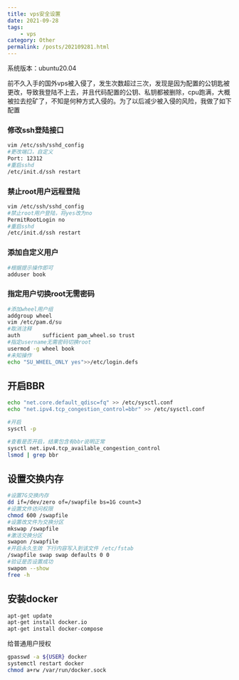```yaml
---
title: vps安全设置
date: 2021-09-28
tags:
    - vps
category: Other
permalink: /posts/202109281.html
---
```


系统版本：ubuntu20.04

前不久入手的国外vps被入侵了，发生次数超过三次，发现是因为配置的公钥匙被更改，导致我登陆不上去，并且代码配置的公钥、私钥都被删除，cpu跑满，大概被拉去挖矿了，不知是何种方式入侵的。为了以后减少被入侵的风险，我做了如下配置

### 修改ssh登陆接口

```sh
vim /etc/ssh/sshd_config
#更改端口，自定义
Port: 12312
#重启sshd
/etc/init.d/ssh restart
```

### 禁止root用户远程登陆

```sh
vim /etc/ssh/sshd_config
#禁止root用户登陆，将yes改为no
PermitRootLogin no
#重启sshd
/etc/init.d/ssh restart
```

### 添加自定义用户

```sh
#根据提示操作即可
adduser book
```

### 指定用户切换root无需密码

```sh
#添加wheel用户组
addgroup wheel
vim /etc/pam.d/su
#取消注释
auth       sufficient pam_wheel.so trust
#指定username无需密码切换root
usermod -g wheel book
#未知操作
echo "SU_WHEEL_ONLY yes">>/etc/login.defs
```

## 开启BBR

```bash
echo "net.core.default_qdisc=fq" >> /etc/sysctl.conf
echo "net.ipv4.tcp_congestion_control=bbr" >> /etc/sysctl.conf

#开启
sysctl -p

#查看是否开启，结果包含有bbr说明正常
sysctl net.ipv4.tcp_available_congestion_control
lsmod | grep bbr
```

## 设置交换内存

```bash
#设置7G交换内存
dd if=/dev/zero of=/swapfile bs=1G count=3
#设置文件访问权限
chmod 600 /swapfile
#设置改文件为交换分区
mkswap /swapfile
#激活交换分区
swapon /swapfile
#开启永久生效 下行内容写入到该文件 /etc/fstab
/swapfile swap swap defaults 0 0
#验证是否设置成功
swapon --show
free -h
```

## 安装docker

```bash
apt-get update
apt-get install docker.io
apt-get install docker-compose
```

给普通用户授权

```bash
gpasswd -a ${USER} docker
systemctl restart docker
chmod a+rw /var/run/docker.sock
```